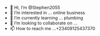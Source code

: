 - 👋 Hi, I’m @Stephen2055
- 👀 I’m interested in ... online business
- 🌱 I’m currently learning ... plumbing
- 💞️ I’m looking to collaborate on ...
- 📫 How to reach me ...+23409125437370

<!---
Stephen2055/Stephen2055 is a ✨ special ✨ repository because its `README.md` (this file) appears on your GitHub profile.
You can click the Preview link to take a look at your changes.
--->
